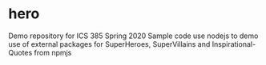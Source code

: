 # hero
Demo repository for ICS 385 Spring 2020
Sample code use nodejs to demo use of external packages for SuperHeroes, SuperVillains and Inspirational-Quotes from npmjs
